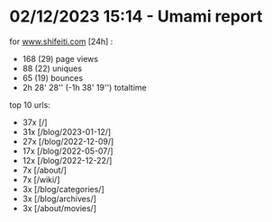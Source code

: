 # 02/12/2023 15:14 - Umami report
for www.shifeiti.com [24h] :

 - 168 (29) page views
 - 88 (22) uniques
 - 65 (19) bounces
 - 2h 28' 28'' (-1h 38' 19'') totaltime


top 10 urls:
 - 37x [/]
 - 31x [/blog/2023-01-12/]
 - 27x [/blog/2022-12-09/]
 - 17x [/blog/2022-05-07/]
 - 12x [/blog/2022-12-22/]
 - 7x [/about/]
 - 7x [/wiki/]
 - 3x [/blog/categories/]
 - 3x [/blog/archives/]
 - 3x [/about/movies/]


